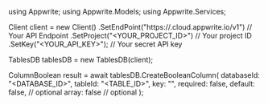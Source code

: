 using Appwrite;
using Appwrite.Models;
using Appwrite.Services;

Client client = new Client()
    .SetEndPoint("https://<REGION>.cloud.appwrite.io/v1") // Your API Endpoint
    .SetProject("<YOUR_PROJECT_ID>") // Your project ID
    .SetKey("<YOUR_API_KEY>"); // Your secret API key

TablesDB tablesDB = new TablesDB(client);

ColumnBoolean result = await tablesDB.CreateBooleanColumn(
    databaseId: "<DATABASE_ID>",
    tableId: "<TABLE_ID>",
    key: "",
    required: false,
    default: false, // optional
    array: false // optional
);